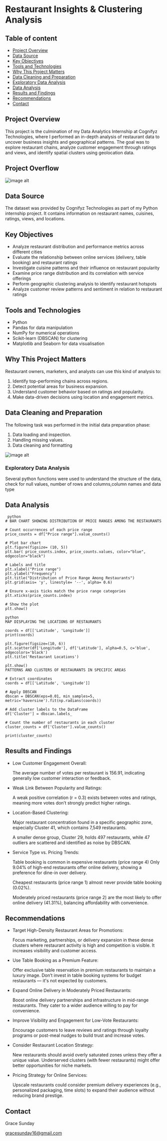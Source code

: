 # Restaurant Insights & Clustering Analysis 

## Table of content
- [Project Overview](#project-overview)
- [Data Source](#data-source)
- [Key Objectives](#key-objectives)
- [Tools and Technologies ](#tools-and-technologies)
- [Why This Project Matters](#why-this-project-matters)
- [Data Cleaning and Preparation](#data-cleaning-and-preparation)
- [Exploratory Data Analysis](#exploratory-data-analysis)
- [ Data Analysis ](#data-analysis)
- [Results and Findings](#results-and-findings)
- [Recommendations](#recommendations)
- [Contact](#contact)
  
## Project Overview

This project is the culmination of my Data Analytics Internship at Cognifyz Technologies, where I performed an in-depth analysis of restaurant data to uncover business insights and geographical patterns.
The goal was to explore restaurant chains, analyze customer engagement through ratings and views, and identify spatial clusters using geolocation data.

## Project Overflow

![image alt](https://raw.githubusercontent.com/Gracesunday16/Restaurant-analysis-/8f354df056224490c8026f93f5706bbdfc4c3c28/Workflow.PNG)

## Data Source

The dataset was provided by Cognifyz Technologies as part of my Python internship project. It contains information on restaurant names, cuisines, ratings, views, and locations.

## Key Objectives

- Analyze restaurant distribution and performance metrics across different cities
- Evaluate the relationship between online services (delivery, table booking) and restaurant ratings
- Investigate cuisine patterns and their influence on restaurant popularity
- Examine price range distribution and its correlation with service offerings
- Perform geographic clustering analysis to identify restaurant hotspots
- Analyze customer review patterns and sentiment in relation to restaurant ratings

## Tools and Technologies 

- Python
- Pandas for data manipulation 
- NumPy for numerical operations
- Scikit-learn (DBSCAN) for clustering
- Matplotlib and Seaborn for data visualisation 

## Why This Project Matters

Restaurant owners, marketers, and analysts can use this kind of analysis to:

1. Identify top-performing chains across regions.
2. Detect potential areas for business expansion.
3. Understand customer behavior based on ratings and popularity.
4. Make data-driven decisions using location and engagement metrics.

## Data Cleaning and Preparation

The following task was performed in the initial data preparation phase:

1. Data loading and inspection.
2. Handling missing values.
3. Data cleaning and formatting

![image alt](https://raw.githubusercontent.com/Gracesunday16/Restaurant-analysis-/988c193f34ccdc2decdd90e081b4a666530aa555/Data%20cleaning%20screenshot.PNG)

### Exploratory Data Analysis

Several python functions were used to understand the structure of the data, check for null values, number of rows and columns,column names and data type

## Data Analysis 
```
 python
# BAR CHART SHOWING DISTRIBUTION OF PRICE RANGES AMONG THE RESTAURANTS

# Count occurrences of each price range
price_counts = df["Price range"].value_counts()

# Plot bar chart
plt.figure(figsize= (10, 5))
plt.bar( price_counts.index, price_counts.values, color="blue", edgecolor="black")

# Labels and title
plt.xlabel("Price range")
plt.ylabel("Frequency")
plt.title("Distribution of Price Range Among Restaurants")
plt.grid(axis= 'y', linestyle= '--', alpha= 0.6)

# Ensure x-axis ticks match the price range categories
plt.xticks(price_counts.index)

# Show the plot
plt.show()
```


```
python
MAP DISPLAYING THE LOCATIONS OF RESTAURANTS

coords = df[['Latitude', 'Longitude']]
print(coords)

plt.figure(figsize=(10, 6))
plt.scatter(df['Longitude'], df['Latitude'], alpha=0.5, c='blue', edgecolors='black')
plt.title('Restaurant Locations')

plt.show()
PATTERNS AND CLUSTERS OF RESTAURANTS IN SPECIFIC AREAS

# Extract coordinates
coords = df[['Latitude', 'Longitude']]

# Apply DBSCAN
dbscan = DBSCAN(eps=0.01, min_samples=5, metric='haversine').fit(np.radians(coords))

# Add cluster labels to the DataFrame
df['Cluster'] = dbscan.labels_

# Count the number of restaurants in each cluster
cluster_counts = df['Cluster'].value_counts()

print(cluster_counts)
```

## Results and Findings
- Low Customer Engagement Overall:

  The average number of votes per restaurant is 156.91, indicating generally low customer interaction or feedback.

- Weak Link Between Popularity and Ratings:

  A weak positive correlation (r = 0.3) exists between votes and ratings, meaning more votes don’t strongly predict higher ratings.

- Location-Based Clustering:

  Major restaurant concentration found in a specific geographic zone, especially Cluster 41, which contains 7,549 restaurants.

  A smaller dense group, Cluster 29, holds 497 restaurants, while 47 outliers are scattered and identified as noise by DBSCAN.

- Service Type vs. Pricing Trends:

  Table booking is common in expensive restaurants (price range 4)
  Only 9.04% of high-end restaurants offer online delivery, showing a preference for dine-in over delivery.

  Cheapest restaurants (price range 1) almost never provide table booking (0.02%).

  Moderately priced restaurants (price range 2) are the most likely to offer online delivery (41.31%), balancing affordability with convenience.

## Recommendations
- Target High-Density Restaurant Areas for Promotions:

  Focus marketing, partnerships, or delivery expansion in these dense clusters where restaurant activity is high and competition is visible. It increases visibility and customer access.

- Use Table Booking as a Premium Feature:

  Offer exclusive table reservation in premium restaurants to maintain a luxury image. Don’t invest in table booking systems for budget restaurants — it's not expected by customers.

- Expand Online Delivery in Moderately Priced Restaurants:

  Boost online delivery partnerships and infrastructure in mid-range restaurants. They cater to a wider audience willing to pay for convenience.

- Improve Visibility and Engagement for Low-Vote Restaurants:

  Encourage customers to leave reviews and ratings through loyalty programs or post-meal nudges to build trust and increase votes.

- Consider Restaurant Location Strategy:

  New restaurants should avoid overly saturated zones unless they offer a unique value. Underserved clusters (with fewer restaurants) might offer better opportunities for niche markets.

- Pricing Strategy for Online Services:

  Upscale restaurants could consider premium delivery experiences (e.g., personalized packaging, time slots) to expand their audience without reducing brand prestige.
  
## Contact
Grace Sunday

gracesunday16@gmail.com 

